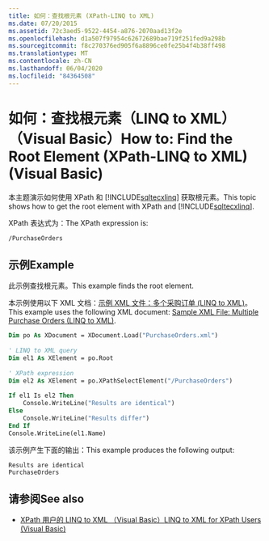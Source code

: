 ```yaml
---
title: 如何：查找根元素 (XPath-LINQ to XML)
ms.date: 07/20/2015
ms.assetid: 72c3aed5-9522-4454-a876-2070aad13f2e
ms.openlocfilehash: d1a507f97954c62672689bae719f251fed9a298b
ms.sourcegitcommit: f8c270376ed905f6a8896ce0fe25b4f4b38ff498
ms.translationtype: MT
ms.contentlocale: zh-CN
ms.lasthandoff: 06/04/2020
ms.locfileid: "84364508"
---
```

# <a name="how-to-find-the-root-element-xpath-linq-to-xml-visual-basic"></a><span data-ttu-id="d4664-102">如何：查找根元素（LINQ to XML）（Visual Basic）</span><span class="sxs-lookup"><span data-stu-id="d4664-102">How to: Find the Root Element (XPath-LINQ to XML) (Visual Basic)</span></span>
<span data-ttu-id="d4664-103">本主题演示如何使用 XPath 和 [!INCLUDE[sqltecxlinq](~/includes/sqltecxlinq-md.md)] 获取根元素。</span><span class="sxs-lookup"><span data-stu-id="d4664-103">This topic shows how to get the root element with XPath and [!INCLUDE[sqltecxlinq](~/includes/sqltecxlinq-md.md)].</span></span>  
  
 <span data-ttu-id="d4664-104">XPath 表达式为：</span><span class="sxs-lookup"><span data-stu-id="d4664-104">The XPath expression is:</span></span>  
  
 `/PurchaseOrders`  
  
## <a name="example"></a><span data-ttu-id="d4664-105">示例</span><span class="sxs-lookup"><span data-stu-id="d4664-105">Example</span></span>  
 <span data-ttu-id="d4664-106">此示例查找根元素。</span><span class="sxs-lookup"><span data-stu-id="d4664-106">This example finds the root element.</span></span>  
  
 <span data-ttu-id="d4664-107">本示例使用以下 XML 文档：[示例 XML 文件：多个采购订单 (LINQ to XML)](sample-xml-file-multiple-purchase-orders-linq-to-xml.md)。</span><span class="sxs-lookup"><span data-stu-id="d4664-107">This example uses the following XML document: [Sample XML File: Multiple Purchase Orders (LINQ to XML)](sample-xml-file-multiple-purchase-orders-linq-to-xml.md).</span></span>  
  
```vb  
Dim po As XDocument = XDocument.Load("PurchaseOrders.xml")  
  
' LINQ to XML query  
Dim el1 As XElement = po.Root  
  
' XPath expression  
Dim el2 As XElement = po.XPathSelectElement("/PurchaseOrders")  
  
If el1 Is el2 Then  
    Console.WriteLine("Results are identical")  
Else  
    Console.WriteLine("Results differ")  
End If  
Console.WriteLine(el1.Name)  
```  
  
 <span data-ttu-id="d4664-108">该示例产生下面的输出：</span><span class="sxs-lookup"><span data-stu-id="d4664-108">This example produces the following output:</span></span>  
  
```console  
Results are identical  
PurchaseOrders  
```  
  
## <a name="see-also"></a><span data-ttu-id="d4664-109">请参阅</span><span class="sxs-lookup"><span data-stu-id="d4664-109">See also</span></span>

- [<span data-ttu-id="d4664-110">XPath 用户的 LINQ to XML （Visual Basic）</span><span class="sxs-lookup"><span data-stu-id="d4664-110">LINQ to XML for XPath Users (Visual Basic)</span></span>](linq-to-xml-for-xpath-users.md)
